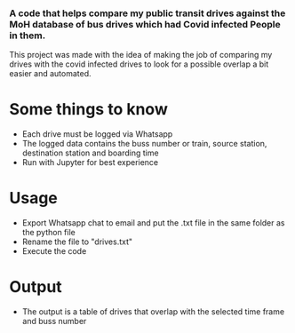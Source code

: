 ### A code that helps compare my public transit drives against the MoH database of bus drives which had Covid infected People in them.
This project was made with the idea of making the job of comparing my drives with the covid infected drives to look for a possible overlap a bit easier and automated.

# Some things to know
* Each drive must be logged via Whatsapp
* The logged data contains the buss number or train, source station, destination station and boarding time
* Run with Jupyter for best experience

# Usage
* Export Whatsapp chat to email and put the .txt file in the same folder as the python file
* Rename the file to "drives.txt"
* Execute the code

# Output
* The output is a table of drives that overlap with the selected time frame and buss number
